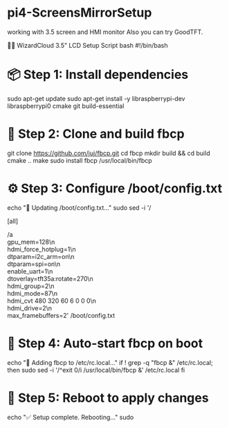 # pi4-ScreensMirrorSetup
working with 3.5 screen and HMI monitor
Also you can try GoodTFT.

🧙‍♂️ WizardCloud 3.5" LCD Setup Script
bash
#!/bin/bash

# 📦 Step 1: Install dependencies
sudo apt-get update
sudo apt-get install -y libraspberrypi-dev libraspberrypi0 cmake git build-essential

# 🧠 Step 2: Clone and build fbcp
git clone https://github.com/juj/fbcp.git
cd fbcp
mkdir build && cd build
cmake ..
make
sudo install fbcp /usr/local/bin/fbcp

# ⚙️ Step 3: Configure /boot/config.txt
echo "🔧 Updating /boot/config.txt..."
sudo sed -i '/

\[all\]

/a \
gpu_mem=128\n\
hdmi_force_hotplug=1\n\
dtparam=i2c_arm=on\n\
dtparam=spi=on\n\
enable_uart=1\n\
dtoverlay=tft35a:rotate=270\n\
hdmi_group=2\n\
hdmi_mode=87\n\
hdmi_cvt 480 320 60 6 0 0 0\n\
hdmi_drive=2\n\
max_framebuffers=2' /boot/config.txt

# 🚀 Step 4: Auto-start fbcp on boot
echo "🔁 Adding fbcp to /etc/rc.local..."
if ! grep -q "fbcp &" /etc/rc.local; then
  sudo sed -i '/^exit 0/i /usr/local/bin/fbcp &' /etc/rc.local
fi

# 🔁 Step 5: Reboot to apply changes
echo "✅ Setup complete. Rebooting..."
sudo 
